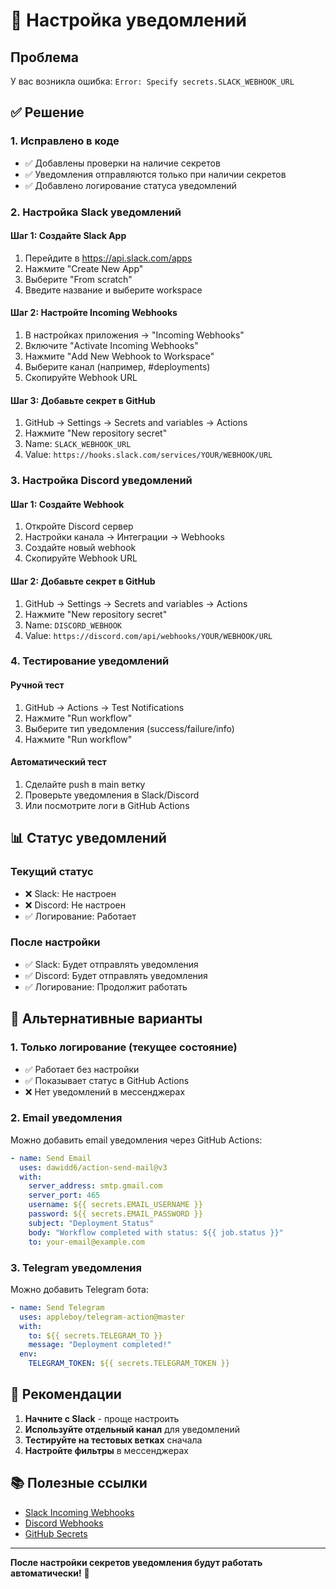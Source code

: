 # 🔔 Настройка уведомлений

## Проблема
У вас возникла ошибка: `Error: Specify secrets.SLACK_WEBHOOK_URL`

## ✅ Решение

### 1. Исправлено в коде
- ✅ Добавлены проверки на наличие секретов
- ✅ Уведомления отправляются только при наличии секретов
- ✅ Добавлено логирование статуса уведомлений

### 2. Настройка Slack уведомлений

#### Шаг 1: Создайте Slack App
1. Перейдите в https://api.slack.com/apps
2. Нажмите "Create New App"
3. Выберите "From scratch"
4. Введите название и выберите workspace

#### Шаг 2: Настройте Incoming Webhooks
1. В настройках приложения → "Incoming Webhooks"
2. Включите "Activate Incoming Webhooks"
3. Нажмите "Add New Webhook to Workspace"
4. Выберите канал (например, #deployments)
5. Скопируйте Webhook URL

#### Шаг 3: Добавьте секрет в GitHub
1. GitHub → Settings → Secrets and variables → Actions
2. Нажмите "New repository secret"
3. Name: `SLACK_WEBHOOK_URL`
4. Value: `https://hooks.slack.com/services/YOUR/WEBHOOK/URL`

### 3. Настройка Discord уведомлений

#### Шаг 1: Создайте Webhook
1. Откройте Discord сервер
2. Настройки канала → Интеграции → Webhooks
3. Создайте новый webhook
4. Скопируйте Webhook URL

#### Шаг 2: Добавьте секрет в GitHub
1. GitHub → Settings → Secrets and variables → Actions
2. Нажмите "New repository secret"
3. Name: `DISCORD_WEBHOOK`
4. Value: `https://discord.com/api/webhooks/YOUR/WEBHOOK/URL`

### 4. Тестирование уведомлений

#### Ручной тест
1. GitHub → Actions → Test Notifications
2. Нажмите "Run workflow"
3. Выберите тип уведомления (success/failure/info)
4. Нажмите "Run workflow"

#### Автоматический тест
1. Сделайте push в main ветку
2. Проверьте уведомления в Slack/Discord
3. Или посмотрите логи в GitHub Actions

## 📊 Статус уведомлений

### Текущий статус
- ❌ Slack: Не настроен
- ❌ Discord: Не настроен
- ✅ Логирование: Работает

### После настройки
- ✅ Slack: Будет отправлять уведомления
- ✅ Discord: Будет отправлять уведомления
- ✅ Логирование: Продолжит работать

## 🔧 Альтернативные варианты

### 1. Только логирование (текущее состояние)
- ✅ Работает без настройки
- ✅ Показывает статус в GitHub Actions
- ❌ Нет уведомлений в мессенджерах

### 2. Email уведомления
Можно добавить email уведомления через GitHub Actions:
```yaml
- name: Send Email
  uses: dawidd6/action-send-mail@v3
  with:
    server_address: smtp.gmail.com
    server_port: 465
    username: ${{ secrets.EMAIL_USERNAME }}
    password: ${{ secrets.EMAIL_PASSWORD }}
    subject: "Deployment Status"
    body: "Workflow completed with status: ${{ job.status }}"
    to: your-email@example.com
```

### 3. Telegram уведомления
Можно добавить Telegram бота:
```yaml
- name: Send Telegram
  uses: appleboy/telegram-action@master
  with:
    to: ${{ secrets.TELEGRAM_TO }}
    message: "Deployment completed!"
  env:
    TELEGRAM_TOKEN: ${{ secrets.TELEGRAM_TOKEN }}
```

## 🎯 Рекомендации

1. **Начните с Slack** - проще настроить
2. **Используйте отдельный канал** для уведомлений
3. **Тестируйте на тестовых ветках** сначала
4. **Настройте фильтры** в мессенджерах

## 📚 Полезные ссылки

- [Slack Incoming Webhooks](https://api.slack.com/messaging/webhooks)
- [Discord Webhooks](https://support.discord.com/hc/en-us/articles/228383668-Intro-to-Webhooks)
- [GitHub Secrets](https://docs.github.com/en/actions/security-guides/encrypted-secrets)

---

**После настройки секретов уведомления будут работать автоматически!** 🎉
